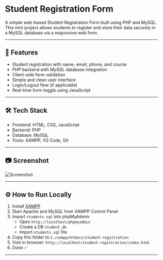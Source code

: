 # Student Registration Form 

A simple web-based Student Registration Form built using PHP and MySQL. This mini project allows students to register and store their data securely in a MySQL database via a responsive web form.

---

## 🚀 Features

- Student registration with name, email, phone, and course
- PHP backend with MySQL database integration
- Client-side form validation
- Simple and clean user interface
- Login/Logout flow (if applicable)
- Real-time form toggle using JavaScript

---

## 🛠️ Tech Stack

- Frontend: HTML, CSS, JavaScript
- Backend: PHP
- Database: MySQL
- Tools: XAMPP, VS Code, Git

---

## 📷 Screenshot

![Screenshot](screenshots/form-preview.png)

---

## ⚙️ How to Run Locally

1. Install [XAMPP](https://www.apachefriends.org/index.html)
2. Start Apache and MySQL from XAMPP Control Panel
3. Import `students.sql` into phpMyAdmin:
   - Open `http://localhost/phpmyadmin`
   - Create a DB `student_db`
   - Import `students.sql` file
4. Copy this folder to `C:/xampp/htdocs/student-registration`
5. Visit in browser: `http://localhost/student-registration/index.html`
6. Done ✅

---



